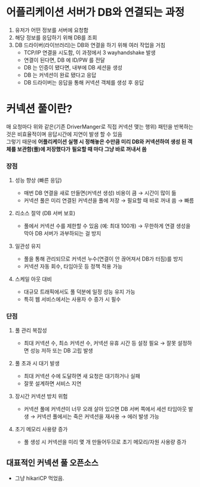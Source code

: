 # 어플리케이션 서버가 DB와 연결되는 과정
1. 유저가 어떤 정보를 서버에 요청함
2. 해당 정보를 응답하기 위해 DB를 조회
3. DB 드라이버(라이브러리)는 DB와 연결을 하기 위해 여러 작업을 거침
    - TCP/IP 연결을 시도함, 이 과정에서 3 wayhandshake 발생
    - 연결이 된다면, DB 에 ID/PW 를 전달
    - DB 는 인증이 됐다면, 내부에 DB 세션을 생성
    - DB 는 커넥션이 완료 됐다고 응답
    - DB 드라이버는 응답을 통해 커넥션 객체를 생성 후 응답

# 커넥션 풀이란?
매 요청마다 위와 같은(기존 DriverManger로 직접 커넥션 맺는 행위) 패턴을 반복하는 것은 비효율적이며 응답시간에 지연이 발생 할 수 있음  
그렇기 때문에 **어플리케이션 실행 시 정해놓은 수만큼 미리 DB와 커넥션하여 생성 된 객체를 보관함(풀)에 저장했다가**  **필요할 때 마다 그냥 바로 꺼내서 씀**


### 장점  
1. 성능 향상 (빠른 응답)
    - 매번 DB 연결을 새로 만들면(커넥션 생성) 비용이 큼 → 시간이 많이 듦
    - 커넥션 풀은 미리 연결된 커넥션을 풀에 저장 → 필요할 때 바로 꺼내 씀 → 빠름

2. 리소스 절약 (DB 서버 보호)
    - 풀에서 커넥션 수를 제한할 수 있음 (예: 최대 100개) → 무한하게 연결 생성을 막아 DB 서버가 과부하되는 걸 방지

3. 일관성 유지
    - 풀을 통해 관리되므로 커넥션 누수(연결이 안 끊어져서 DB가 터짐)를 방지
    - 커넥션 자동 회수, 타임아웃 등 정책 적용 가능
    
4. 스케일 아웃 대비
    - 대규모 트래픽에서도 풀 덕분에 일정 성능 유지 가능
    - 특히 웹 서비스에서는 사용자 수 증가 시 필수

### 단점
1. 풀 관리 복잡성
    - 최대 커넥션 수, 최소 커넥션 수, 커넥션 유휴 시간 등 설정 필요 → 잘못 설정하면 성능 저하 또는 DB 고립 발생

2. 풀 초과 시 대기 발생
    - 최대 커넥션 수에 도달하면 새 요청은 대기하거나 실패
    - 잘못 설계하면 서비스 지연

3. 장시간 커넥션 방치 위험
    - 커넥션 풀에 커넥션이 너무 오래 살아 있으면 DB 서버 쪽에서 세션 타임아웃 발생 → 커넥션 풀에서는 죽은 커넥션을 재사용 → 에러 발생 가능

4. 초기 메모리 사용량 증가
    - 풀 생성 시 커넥션을 미리 몇 개 만들어두므로 초기 메모리/자원 사용량 증가


## 대표적인 커넥션 풀 오픈소스
- 그냥 hikariCP 먹었음.